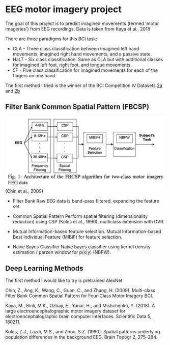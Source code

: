 # EEG motor imagery project

The goal of this project is to predict imagined movements (termed 'motor imageries') from EEG recordings. Data is taken from Kaya et al., 2018

There are three paradigms for this BCI task:

* CLA - Three class classification between imagined left hand movements, imagined right hand movements, and a passive state.
* HaLT - Six class classification. Same as CLA but with additional classes for imagined left foot, right foot, and tongue movements.
* 5F - Five class classification for imagined movements for each of the fingers on one hand.

The first method I tried is the winner of the BCI Competition IV Datasets [2a](http://www.bbci.de/competition/iv/results/#dataset2a) and [2b](http://www.bbci.de/competition/iv/results/#dataset2b)

## Filter Bank Common Spatial Pattern (FBCSP)

![FBCSP](https://github.com/AsaBarthMaron/asabarthmaron.github.io/blob/master/files/FBCSP.png)
(Chin et al., 2009)

* Filter Bank
Raw EEG data is band-pass filtered, expanding the feature set.

* Common Spatial Pattern
Perform spatial filtering (dimensionality reduction) using CSP (Koles et al., 1990), multiclass extension with OVR.

* Mutual Information-based feature selection.
Mutual Information-based Best Individual Feature (MIBIF) for feature selection. 

* Naive Bayes Classifier
Naive bayes classifier using kernel density estimation / parzen window for p(x|y) (NBPW).


## Deep Learning Methods
The first method I would like to try is pretrained AlexNet


Chin, Z., Ang, K., Wang, C., Guan, C., and Zhang, H. (2009). 
    Multi-class Filter Bank Common Spatial Pattern for Four-Class Motor 
    Imagery BCI.
    
Kaya, M., Binli, M.K., Ozbay, E., Yanar, H., and Mishchenko, Y. (2018). 
    A large electroencephalographic motor imagery dataset for 
    electroencephalographic brain computer interfaces. 
    Scientific Data 5, 180211.

Koles, Z.J., Lazar, M.S., and Zhou, S.Z. (1990). Spatial patterns 
    underlying population differences in the background EEG. Brain 
    Topogr 2, 275–284.
